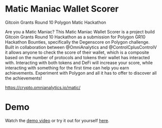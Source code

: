 # Matic Maniac Wallet Scorer

Gitcoin Grants Round 10 Polygon Matic Hackathon

Are you a Matic Maniac? This Matic Maniac Wallet Scorer is a project build Gitcoin Grants Round 10 Hackathon as a submission for Polygon GR10 Hackathon Bounties, specifically the Degenscore on Polygon challenge. Built in collaboration between @OmniAnalytics and @ControlCplusControlV it allows anyone to check the score of their wallet, which is a composite based on the number of protocols and tokens their wallet has interacted with. Interacting with both tokens and DeFi will increase your score, while interacting with something for the first time can help you earn achievements. Experiment with Polygon and all it has to offer to discover all the achievements!

https://crypto.omnianalytics.io/matic/

# Demo

Watch the [demo video](https://youtu.be/7zSA0jfF1HM) or try it out for yourself [here](https://crypto.omnianalytics.io/matic/).
